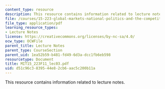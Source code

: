 ```yaml
---
content_type: resource
description: This resource contains information related to lecture notes.
file: /courses/15-223-global-markets-national-politics-and-the-competitive-advantage-of-firms-fall-2011/d51c96c3839544e82cb6aac5c200b11a_MIT15_223F11_lec03.pdf
file_type: application/pdf
learning_resource_types:
- Lecture Notes
license: https://creativecommons.org/licenses/by-nc-sa/4.0/
ocw_type: OCWFile
parent_title: Lecture Notes
parent_type: CourseSection
parent_uid: 1ea52b59-b481-fd49-6d3a-dcc1fb6eb598
resourcetype: Document
title: MIT15_223F11_lec03.pdf
uid: d51c96c3-8395-44e8-2cb6-aac5c200b11a
---
```

This resource contains information related to lecture notes.